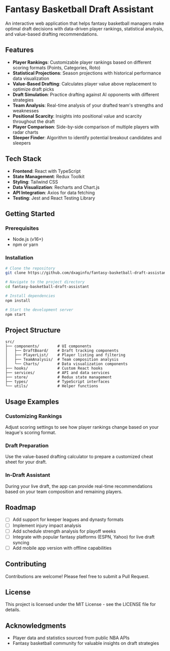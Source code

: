 # Fantasy Basketball Draft Assistant

An interactive web application that helps fantasy basketball managers make optimal draft decisions with data-driven player rankings, statistical analysis, and value-based drafting recommendations.

## Features

- **Player Rankings**: Customizable player rankings based on different scoring formats (Points, Categories, Roto)
- **Statistical Projections**: Season projections with historical performance data visualization
- **Value-Based Drafting**: Calculates player value above replacement to optimize draft picks
- **Draft Simulation**: Practice drafting against AI opponents with different strategies
- **Team Analysis**: Real-time analysis of your drafted team's strengths and weaknesses
- **Positional Scarcity**: Insights into positional value and scarcity throughout the draft
- **Player Comparison**: Side-by-side comparison of multiple players with radar charts
- **Sleeper Finder**: Algorithm to identify potential breakout candidates and sleepers

## Tech Stack

- **Frontend**: React with TypeScript
- **State Management**: Redux Toolkit
- **Styling**: Tailwind CSS
- **Data Visualization**: Recharts and Chart.js
- **API Integration**: Axios for data fetching
- **Testing**: Jest and React Testing Library

## Getting Started

### Prerequisites

- Node.js (v16+)
- npm or yarn

### Installation

```bash
# Clone the repository
git clone https://github.com/dxaginfo/fantasy-basketball-draft-assistant.git

# Navigate to the project directory
cd fantasy-basketball-draft-assistant

# Install dependencies
npm install

# Start the development server
npm start
```

## Project Structure

```
src/
├── components/        # UI components
│   ├── DraftBoard/    # Draft tracking components
│   ├── PlayerList/    # Player listing and filtering
│   ├── TeamAnalysis/  # Team composition analysis
│   └── Charts/        # Data visualization components
├── hooks/             # Custom React hooks
├── services/          # API and data services
├── store/             # Redux state management
├── types/             # TypeScript interfaces
└── utils/             # Helper functions
```

## Usage Examples

### Customizing Rankings

Adjust scoring settings to see how player rankings change based on your league's scoring format.

### Draft Preparation

Use the value-based drafting calculator to prepare a customized cheat sheet for your draft.

### In-Draft Assistant

During your live draft, the app can provide real-time recommendations based on your team composition and remaining players.

## Roadmap

- [ ] Add support for keeper leagues and dynasty formats
- [ ] Implement injury impact analysis
- [ ] Add schedule strength analysis for playoff weeks
- [ ] Integrate with popular fantasy platforms (ESPN, Yahoo) for live draft syncing
- [ ] Add mobile app version with offline capabilities

## Contributing

Contributions are welcome! Please feel free to submit a Pull Request.

## License

This project is licensed under the MIT License - see the LICENSE file for details.

## Acknowledgments

- Player data and statistics sourced from public NBA APIs
- Fantasy basketball community for valuable insights on draft strategies